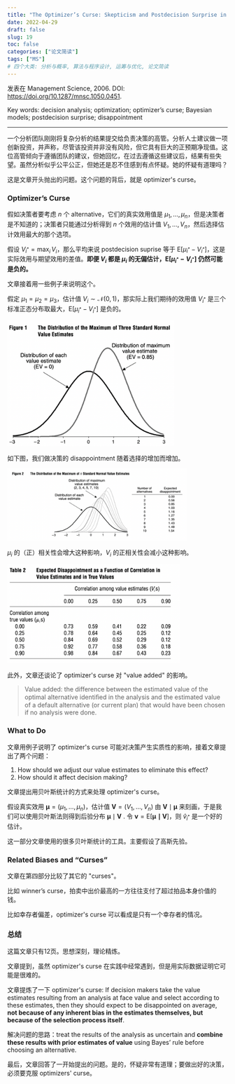 ```yaml
---
title: "The Optimizer’s Curse: Skepticism and Postdecision Surprise in Decision Analysis"
date: 2022-04-29
draft: false
slug: 19
toc: false
categories: ["论文简读"]
tags: ["MS"]
# 四个大类: 分析与概率, 算法与程序设计, 运筹与优化, 论文简读
---
```


发表在 Management Science, 2006. DOI: https://doi.org/10.1287/mnsc.1050.0451.

Key words: decision analysis; optimization; optimizer’s curse; Bayesian models; postdecision surprise; disappointment

---

一个分析团队刚刚将复杂分析的结果提交给负责决策的高管。分析人士建议做一项创新投资，并声称，尽管该投资并非没有风险，但它具有巨大的正预期净现值。这位高管倾向于遵循团队的建议，但她回忆，在过去遵循这些建议后，结果有些失望。虽然分析似乎公平公正，但她还是忍不住感到有点怀疑。她的怀疑有道理吗？

这是文章开头抛出的问题。这个问题的背后，就是 optimizer's curse。

### Optimizer’s Curse

假如决策者要考虑 $n$ 个 alternative，它们的真实效用值是 $\mu_1, \dots, \mu_n$，但是决策者是不知道的；决策者只能通过分析得到 $n$ 个效用的估计值 $V_1, \dots, V_n$，然后选择估计效用最大的那个选项。

假设 $V_{i^\ast} = \displaystyle\max_i\, V_i$，那么平均来说 postdecision suprise 等于 $\mathrm{E}[\mu_{i^\ast} - V_{i^\ast}]$，这是实际效用与期望效用的差值。**即便 $V_i$ 都是 $\mu_i$ 的无偏估计，$\mathrm{E}[\mu_{i^\ast} - V_{i^\ast}]$ 仍然可能是负的。**

文章接着用一些例子来说明这个。

假定 $\mu_1=\mu_2=\mu_3$，估计值 $V_i \sim \mathcal{N}(0, 1)$，那实际上我们期待的效用值 $V_{i^\ast}$ 是三个标准正态分布取最大，$\mathrm{E}[\mu_{i^\ast} - V_{i^\ast}]$ 是负的。

<img src="../figures/19/image-20220429163255638.png" alt="image-20220429163255638" style="zoom:40%;" />

如下图，我们做决策的 disappointment 随着选择的增加而增加。

<img src="../figures/19/image-20220429163516964.png" alt="image-20220429163516964" style="zoom:40%;" />

$\mu_i$ 的（正）相关性会增大这种影响，$V_i$ 的正相关性会减小这种影响。

<img src="../figures/19/image-20220430120302276.png" alt="image-20220430120302276" style="zoom:40%;" />

此外，文章还谈论了 optimizer's curse 对 "value added" 的影响。

> Value added: the difference between the estimated value of the optimal alternative identiﬁed in the analysis and the estimated value of a default alternative (or current plan) that would have been chosen if no analysis were done.

### What to Do

文章用例子说明了 optimizer's curse 可能对决策产生实质性的影响，接着文章提出了两个问题：

1. How should we adjust our value estimates to eliminate this effect? 
2. How should it affect decision making?

文章提出用贝叶斯统计的方式来处理 optimizer's curse。

假设真实效用 $\boldsymbol{\mu} = (\mu_1, \dots, \mu_n)$，估计值 $\boldsymbol{V} = (V_1, \dots, V_n)$ 由 $\boldsymbol{V} \mid \boldsymbol{\mu}$ 来刻画，于是我们可以使用贝叶斯法则得到后验分布 $\boldsymbol{\mu} \mid \boldsymbol{V}$ . 令 $\boldsymbol{v} = \mathrm{E}[\boldsymbol{\mu \mid \boldsymbol{V}}]$，则 $\hat{v}_{i^\ast}$ 是一个好的估计。

这一部分文章使用的很多贝叶斯统计的工具。主要假设了高斯先验。

### Related Biases and “Curses”

文章在第四部分比较了其它的 "curses"。

比如 winner’s curse，拍卖中出价最高的一方往往支付了超过拍品本身价值的钱。

比如幸存者偏差，optimizer's curse 可以看成是只有一个幸存者的情况。

### 总结

这篇文章只有12页。思想深刻，理论精炼。

文章提到，虽然 optimizer's curse 在实践中经常遇到，但是用实际数据证明它可能是很难的。

文章提炼了一下 optimizer's curse: If decision makers take the value estimates resulting from an analysis at face value and select according to these estimates, then they should expect to be disappointed on average, **not because of any inherent bias in the estimates themselves, but because of the selection process itself**.

解决问题的思路：treat the results of the analysis as uncertain and **combine these results with prior estimates of value** using Bayes’ rule before choosing an alternative.

最后，文章回答了一开始提出的问题。是的，怀疑非常有道理；要做出好的决策，必须要克服 optimizers' curse。
